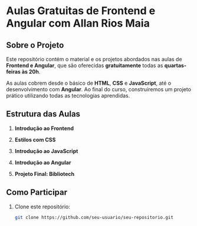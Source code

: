 # Aulas Gratuitas de Frontend e Angular com Allan Rios Maia

## Sobre o Projeto

Este repositório contém o material e os projetos abordados nas aulas de **Frontend e Angular**, que são oferecidas **gratuitamente** todas as **quartas-feiras às 20h**.

As aulas cobrem desde o básico de **HTML**, **CSS** e **JavaScript**, até o desenvolvimento com **Angular**. Ao final do curso, construiremos um projeto prático utilizando todas as tecnologias aprendidas.

## Estrutura das Aulas

1. **Introdução ao Frontend**

2. **Estilos com CSS**

3. **Introdução ao JavaScript**

4. **Introdução ao Angular**

5. **Projeto Final: Bibliotech**

## Como Participar

1. Clone este repositório:
   ```bash
   git clone https://github.com/seu-usuario/seu-repositorio.git
